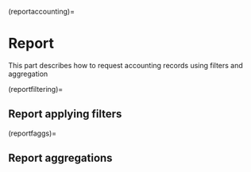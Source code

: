 (reportaccounting)=

# Report

This part describes how to request accounting records using filters and aggregation

(reportfiltering)=

## Report applying filters

(reportfaggs)=

## Report aggregations
